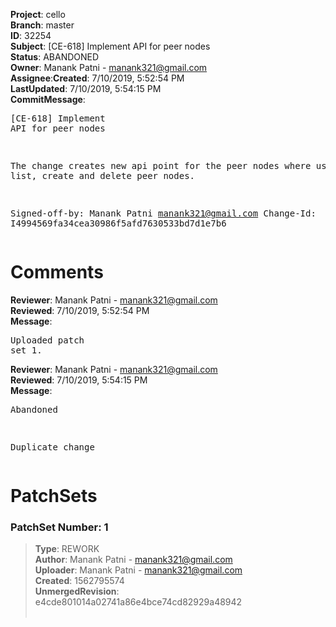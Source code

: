 <strong>Project</strong>: cello</br><strong>Branch</strong>: master<br><strong>ID</strong>: 32254<br><strong>Subject</strong>: [CE-618] Implement API for peer nodes<br><strong>Status</strong>: ABANDONED<br><strong>Owner</strong>: Manank Patni - manank321@gmail.com<br><strong>Assignee</strong>:<strong>Created</strong>: 7/10/2019, 5:52:54 PM<br><strong>LastUpdated</strong>: 7/10/2019, 5:54:15 PM<br><strong>CommitMessage</strong>:<br><pre>[CE-618] Implement API for peer nodes

The change creates new api point for the peer nodes where user
can list, create and delete peer nodes.

Signed-off-by: Manank Patni <manank321@gmail.com>
Change-Id: I4994569fa34cea30986f5afd7630533bd7d1e7b6
</pre><h1>Comments</h1><strong>Reviewer</strong>: Manank Patni - manank321@gmail.com<br><strong>Reviewed</strong>: 7/10/2019, 5:52:54 PM<br><strong>Message</strong>: <pre>Uploaded patch set 1.</pre><strong>Reviewer</strong>: Manank Patni - manank321@gmail.com<br><strong>Reviewed</strong>: 7/10/2019, 5:54:15 PM<br><strong>Message</strong>: <pre>Abandoned

Duplicate change</pre><h1>PatchSets</h1><h3>PatchSet Number: 1</h3><blockquote><strong>Type</strong>: REWORK<br><strong>Author</strong>: Manank Patni - manank321@gmail.com<br><strong>Uploader</strong>: Manank Patni - manank321@gmail.com<br><strong>Created</strong>: 1562795574<br><strong>UnmergedRevision</strong>: e4cde801014a02741a86e4bce74cd82929a48942<br><br></blockquote>